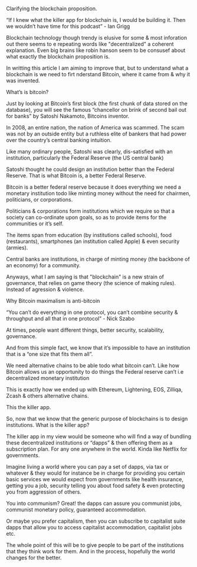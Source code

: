 Clarifying the blockchain proposition.

“If I knew what the killer app for blockchain is, I would be building it. Then we wouldn’t have time for this podcast” - Ian Grigg

Blockchain technology though trendy is elusive for some & most inforation out there seems to e repeating words like "decentralized" a coherent explanation. Even big brains like robin hanson seem to be consusef about what exactly the blockchain proposition is. 

In writting this article I am aiming to improve that, but to understand what a blockchain is we need to firt nderstand Bitcoin, where it came from & why it was invented.


What’s is bitcoin?  

Just by looking at Bitcoin’s first block (the first chunk of data stored on the database), you will see the famous “chancellor on brink of second bail out for banks”  by Satoshi Nakamoto, Bitcoins inventor.

In 2008, an entire nation, the nation of America  was scammed. The scam was not by an outside entity but a ruthless elite of bankers 
that had power over the country’s central banking intuition.

Like many ordinary people, Satoshi was clearly, dis-satisfied with an institution, particularly the Federal Reserve (the US central bank)

Satoshi thought he could design an institution better than the Federal Reserve. That is what Bitcoin is, a better Federal Reserve.

Bitcoin is a better federal reserve because it does everything  we need a monetary institution todo like minting money without the need for chairmen, politicians, or corporations.

Politicians & corporations  form institutions which we require so that a society can co-ordinate upon  goals, so as to provide items for the communities or it’s self.

The items span from education (by institutions called schools), food (restaurants), smartphones (an institution called Apple) & even security (armies).

Central banks are institutions, in charge of minting money (the backbone of an economy) for a community.

Anyways, what I am saying is that "blockchain" is a new strain of governance, that relies on game theory (the science of making rules). Instead of agression & violence.

Why Bitcoin maximalism is anti-bitcoin

“You can’t do everything in one protocol, you can’t combine security & throughput and all that in one protocol” - Nick Szabo

At times, people want different things, better security, scalability, governance.  

And from this simple fact, we know that it’s impossible to have  an institution that is a “one size that fits them all”.

We need alternative chains to be able todo what bitcoin can’t. Like how Bitcoin allows us an opportunity to do things the Federal reserve can’t i.e decentralized monetary institution

This is exactly how we ended up with Ethereum, Lightening, EOS, Zilliqa, Zcash & others alternative chains.

This the killer app.

So, now that  we know that the generic purpose of blockchains  is to design institutions. What is the killer app?

The killer app in my view would be someone who will find a way of bundling these decentralized institutions or “dapps” & then offering them as a subscription plan.  For any one anywhere in the world. Kinda like Netflix for governments.

Imagine living a world where you can pay a set of dapps, via tax or whatever & they would for instance be in charge for providing you certain basic services we would expect from governments like health insurance, getting you a job, security telling you about food safety & even protecting you from aggression of others.

You into communism? Great! the dapps can assure you communist jobs, communist monetary policy, guaranteed accommodation.

Or maybe you prefer capitalism, then you can subscribe to capitalist suite dapps that allow you to  access capitalist accommodation, capitalist jobs etc.

The whole point of this will be to give people to be part of the institutions that they think work for them. And in the process, hopefully the world changes for the better.

